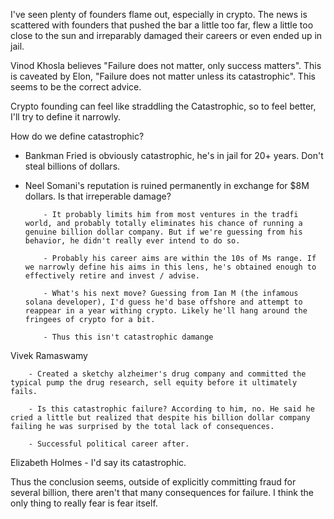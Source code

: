 I've seen plenty of founders flame out, especially in crypto. The news is scattered with founders that pushed the bar a little too far, flew a little too close to the sun and irreparably damaged their careers or even ended up in jail.

Vinod Khosla believes "Failure does not matter, only success matters". This is caveated by Elon, "Failure does not matter unless its catastrophic". This seems to be the correct advice. 

Crypto founding can feel like straddling the Catastrophic, so to feel better, I'll try to define it narrowly.

How do we define catastrophic?

- Bankman Fried is obviously catastrophic, he's in jail for 20+ years. Don't steal billions of dollars.
- Neel Somani's reputation is ruined permanently in exchange for $8M dollars. Is that irreperable damage?

          - It probably limits him from most ventures in the tradfi world, and probably totally eliminates his chance of running a genuine billion dollar company. But if we're guessing from his behavior, he didn't really ever intend to do so. 

          - Probably his career aims are within the 10s of Ms range. If we narrowly define his aims in this lens, he's obtained enough to effectively retire and invest / advise.

          - What's his next move? Guessing from Ian M (the infamous solana developer), I'd guess he'd base offshore and attempt to reappear in a year withing crypto. Likely he'll hang around the fringees of crypto for a bit.

          - Thus this isn't catastrophic damange

Vivek Ramaswamy

        - Created a sketchy alzheimer's drug company and committed the typical pump the drug research, sell equity before it ultimately fails.

        - Is this catastrophic failure? According to him, no. He said he cried a little but realized that despite his billion dollar company failing he was surprised by the total lack of consequences.

        - Successful political career after.

Elizabeth Holmes
      - I'd say its catastrophic.


Thus the conclusion seems, outside of explicitly committing fraud for several billion, there aren't that many consequences for failure. I think the only thing to really fear is fear itself. 
